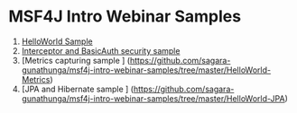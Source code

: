 # MSF4J Intro Webinar Samples

1. [HelloWorld Sample](https://github.com/sagara-gunathunga/msf4j-intro-webinar-samples/tree/master/HelloWorld) 
2. [Interceptor and BasicAuth security sample](https://github.com/sagara-gunathunga/msf4j-intro-webinar-samples/tree/master/HelloWorld-Security)
3. [Metrics capturing sample ] (https://github.com/sagara-gunathunga/msf4j-intro-webinar-samples/tree/master/HelloWorld-Metrics)
4. [JPA and Hibernate sample ] (https://github.com/sagara-gunathunga/msf4j-intro-webinar-samples/tree/master/HelloWorld-JPA)






